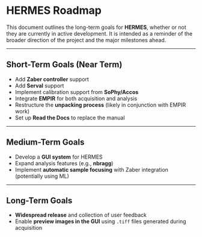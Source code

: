 # HERMES Roadmap

This document outlines the long-term goals for **HERMES**, whether or not they are currently in active development. It is intended as a reminder of the broader direction of the project and the major milestones ahead.

---

## Short-Term Goals (Near Term)

- Add **Zaber controller** support  
- Add **Serval** support  
- Implement calibration support from **SoPhy/Accos**  
- Integrate **EMPIR** for both acquisition and analysis  
- Restructure the **unpacking process** (likely in conjunction with EMPIR work)  
- Set up **Read the Docs** to replace the manual  

---

## Medium-Term Goals

- Develop a **GUI system** for HERMES  
- Expand analysis features (e.g., **nbragg**)  
- Implement **automatic sample focusing** with Zaber integration (potentially using ML)  

---

## Long-Term Goals

- **Widespread release** and collection of user feedback  
- Enable **preview images in the GUI** using `.tiff` files generated during acquisition  
